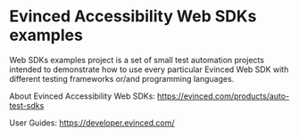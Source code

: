 # Evinced Accessibility Web SDKs examples

Web SDKs examples project is a set of small test automation projects intended to demonstrate how to use every particular Evinced Web SDK with different testing frameworks or/and programming languages.

About Evinced Accessibility Web SDKs: https://evinced.com/products/auto-test-sdks

User Guides: https://developer.evinced.com/
